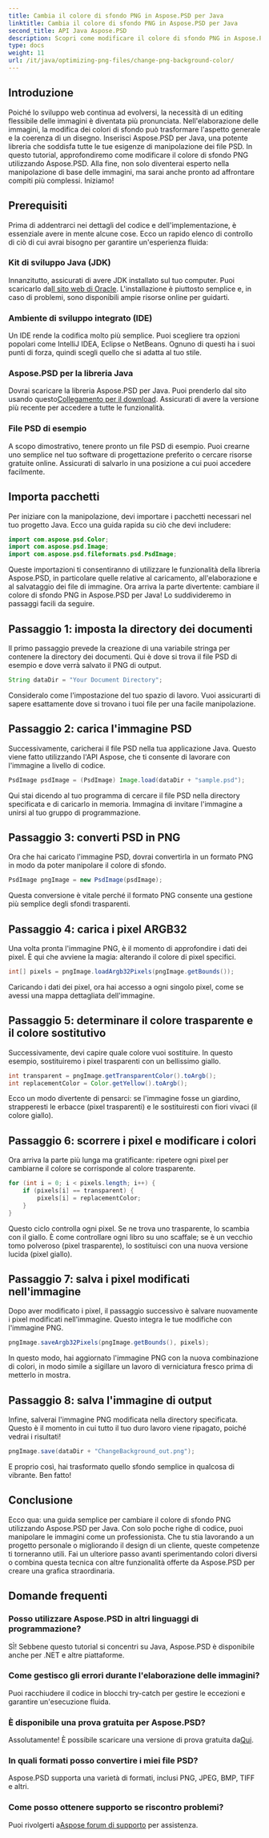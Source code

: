 ```yaml
---
title: Cambia il colore di sfondo PNG in Aspose.PSD per Java
linktitle: Cambia il colore di sfondo PNG in Aspose.PSD per Java
second_title: API Java Aspose.PSD
description: Scopri come modificare il colore di sfondo PNG in Aspose.PSD per Java con questa guida passo passo. Semplici istruzioni ed esempi pratici inclusi.
type: docs
weight: 11
url: /it/java/optimizing-png-files/change-png-background-color/
---
```

## Introduzione
Poiché lo sviluppo web continua ad evolversi, la necessità di un editing flessibile delle immagini è diventata più pronunciata. Nell'elaborazione delle immagini, la modifica dei colori di sfondo può trasformare l'aspetto generale e la coerenza di un disegno. Inserisci Aspose.PSD per Java, una potente libreria che soddisfa tutte le tue esigenze di manipolazione dei file PSD. In questo tutorial, approfondiremo come modificare il colore di sfondo PNG utilizzando Aspose.PSD. Alla fine, non solo diventerai esperto nella manipolazione di base delle immagini, ma sarai anche pronto ad affrontare compiti più complessi. Iniziamo!
## Prerequisiti
Prima di addentrarci nei dettagli del codice e dell'implementazione, è essenziale avere in mente alcune cose. Ecco un rapido elenco di controllo di ciò di cui avrai bisogno per garantire un'esperienza fluida:
### Kit di sviluppo Java (JDK)
 Innanzitutto, assicurati di avere JDK installato sul tuo computer. Puoi scaricarlo da[Il sito web di Oracle](https://www.oracle.com/java/technologies/javase-downloads.html). L'installazione è piuttosto semplice e, in caso di problemi, sono disponibili ampie risorse online per guidarti.
### Ambiente di sviluppo integrato (IDE)
Un IDE rende la codifica molto più semplice. Puoi scegliere tra opzioni popolari come IntelliJ IDEA, Eclipse o NetBeans. Ognuno di questi ha i suoi punti di forza, quindi scegli quello che si adatta al tuo stile.
### Aspose.PSD per la libreria Java
 Dovrai scaricare la libreria Aspose.PSD per Java. Puoi prenderlo dal sito usando questo[Collegamento per il download](https://releases.aspose.com/psd/java/). Assicurati di avere la versione più recente per accedere a tutte le funzionalità.
### File PSD di esempio
A scopo dimostrativo, tenere pronto un file PSD di esempio. Puoi crearne uno semplice nel tuo software di progettazione preferito o cercare risorse gratuite online. Assicurati di salvarlo in una posizione a cui puoi accedere facilmente.
## Importa pacchetti
Per iniziare con la manipolazione, devi importare i pacchetti necessari nel tuo progetto Java. Ecco una guida rapida su ciò che devi includere:
```java
import com.aspose.psd.Color;
import com.aspose.psd.Image;
import com.aspose.psd.fileformats.psd.PsdImage;
```
Queste importazioni ti consentiranno di utilizzare le funzionalità della libreria Aspose.PSD, in particolare quelle relative al caricamento, all'elaborazione e al salvataggio dei file di immagine.
Ora arriva la parte divertente: cambiare il colore di sfondo PNG in Aspose.PSD per Java! Lo suddivideremo in passaggi facili da seguire.
## Passaggio 1: imposta la directory dei documenti
Il primo passaggio prevede la creazione di una variabile stringa per contenere la directory dei documenti. Qui è dove si trova il file PSD di esempio e dove verrà salvato il PNG di output.
```java
String dataDir = "Your Document Directory";
```
Consideralo come l'impostazione del tuo spazio di lavoro. Vuoi assicurarti di sapere esattamente dove si trovano i tuoi file per una facile manipolazione.
## Passaggio 2: carica l'immagine PSD
Successivamente, caricherai il file PSD nella tua applicazione Java. Questo viene fatto utilizzando l'API Aspose, che ti consente di lavorare con l'immagine a livello di codice.
```java
PsdImage psdImage = (PsdImage) Image.load(dataDir + "sample.psd");
```
Qui stai dicendo al tuo programma di cercare il file PSD nella directory specificata e di caricarlo in memoria. Immagina di invitare l'immagine a unirsi al tuo gruppo di programmazione.
## Passaggio 3: converti PSD in PNG
Ora che hai caricato l'immagine PSD, dovrai convertirla in un formato PNG in modo da poter manipolare il colore di sfondo.
```java
PsdImage pngImage = new PsdImage(psdImage);
```
Questa conversione è vitale perché il formato PNG consente una gestione più semplice degli sfondi trasparenti.
## Passaggio 4: carica i pixel ARGB32
Una volta pronta l'immagine PNG, è il momento di approfondire i dati dei pixel. È qui che avviene la magia: alterando il colore di pixel specifici.
```java
int[] pixels = pngImage.loadArgb32Pixels(pngImage.getBounds());
```
Caricando i dati dei pixel, ora hai accesso a ogni singolo pixel, come se avessi una mappa dettagliata dell'immagine.
## Passaggio 5: determinare il colore trasparente e il colore sostitutivo
Successivamente, devi capire quale colore vuoi sostituire. In questo esempio, sostituiremo i pixel trasparenti con un bellissimo giallo.
```java
int transparent = pngImage.getTransparentColor().toArgb();
int replacementColor = Color.getYellow().toArgb();
```
Ecco un modo divertente di pensarci: se l'immagine fosse un giardino, strapperesti le erbacce (pixel trasparenti) e le sostituiresti con fiori vivaci (il colore giallo).
## Passaggio 6: scorrere i pixel e modificare i colori
Ora arriva la parte più lunga ma gratificante: ripetere ogni pixel per cambiarne il colore se corrisponde al colore trasparente.
```java
for (int i = 0; i < pixels.length; i++) {
    if (pixels[i] == transparent) {
        pixels[i] = replacementColor;
    }
}
```
Questo ciclo controlla ogni pixel. Se ne trova uno trasparente, lo scambia con il giallo. È come controllare ogni libro su uno scaffale; se è un vecchio tomo polveroso (pixel trasparente), lo sostituisci con una nuova versione lucida (pixel giallo).
## Passaggio 7: salva i pixel modificati nell'immagine
Dopo aver modificato i pixel, il passaggio successivo è salvare nuovamente i pixel modificati nell'immagine. Questo integra le tue modifiche con l'immagine PNG.
```java
pngImage.saveArgb32Pixels(pngImage.getBounds(), pixels);
```
In questo modo, hai aggiornato l'immagine PNG con la nuova combinazione di colori, in modo simile a sigillare un lavoro di verniciatura fresco prima di metterlo in mostra.
## Passaggio 8: salva l'immagine di output
Infine, salverai l'immagine PNG modificata nella directory specificata. Questo è il momento in cui tutto il tuo duro lavoro viene ripagato, poiché vedrai i risultati!
```java
pngImage.save(dataDir + "ChangeBackground_out.png");
```
E proprio così, hai trasformato quello sfondo semplice in qualcosa di vibrante. Ben fatto!
## Conclusione
Ecco qua: una guida semplice per cambiare il colore di sfondo PNG utilizzando Aspose.PSD per Java. Con solo poche righe di codice, puoi manipolare le immagini come un professionista. Che tu stia lavorando a un progetto personale o migliorando il design di un cliente, queste competenze ti torneranno utili. Fai un ulteriore passo avanti sperimentando colori diversi o combina questa tecnica con altre funzionalità offerte da Aspose.PSD per creare una grafica straordinaria.
## Domande frequenti
### Posso utilizzare Aspose.PSD in altri linguaggi di programmazione?  
SÌ! Sebbene questo tutorial si concentri su Java, Aspose.PSD è disponibile anche per .NET e altre piattaforme.
### Come gestisco gli errori durante l'elaborazione delle immagini?  
Puoi racchiudere il codice in blocchi try-catch per gestire le eccezioni e garantire un'esecuzione fluida.
### È disponibile una prova gratuita per Aspose.PSD?  
 Assolutamente! È possibile scaricare una versione di prova gratuita da[Qui](https://releases.aspose.com/).
### In quali formati posso convertire i miei file PSD?  
Aspose.PSD supporta una varietà di formati, inclusi PNG, JPEG, BMP, TIFF e altri.
### Come posso ottenere supporto se riscontro problemi?  
 Puoi rivolgerti a[Aspose forum di supporto](https://forum.aspose.com/c/psd/34) per assistenza.